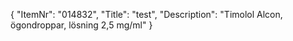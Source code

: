 {
  "ItemNr": "014832",
  "Title": "test",
  "Description": "Timolol Alcon, ögondroppar, lösning 2,5 mg/ml"
}